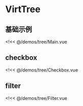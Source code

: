 # VirtTree

## 基础示例

<!<< @/demos/tree/Main.vue

## checkbox

<!<< @/demos/tree/Checkbox.vue

## filter

<!<< @/demos/tree/Filter.vue
